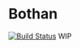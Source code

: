 # Bothan
[![Build Status](https://travis-ci.org/medialab/bothan.svg)](https://travis-ci.org/medialab/bothan)
WIP
